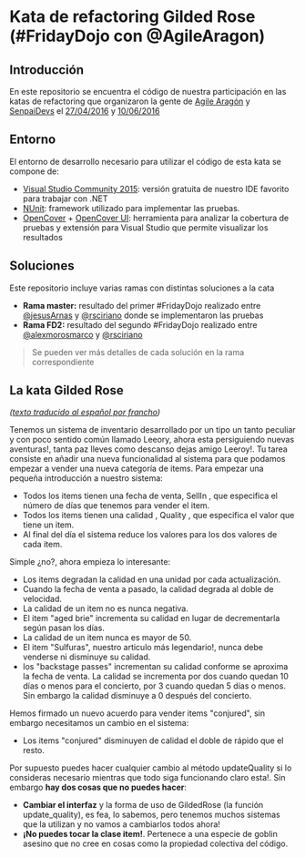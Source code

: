 # Kata de refactoring Gilded Rose (#FridayDojo con @AgileAragon)

## Introducción 
En este repositorio se encuentra el código de nuestra participación en las katas de refactoring que organizaron  la gente de [Agile Aragón](http://agile-aragon.org/) y [SenpaiDevs](https://twitter.com/SenpaiDevs) el [27/04/2016](http://www.meetup.com/es-ES/agilearagon/events/231413322/) y [10/06/2016](http://www.meetup.com/es-ES/agilearagon/events/231598524/)

## Entorno
El entorno de desarrollo necesario para utilizar el código de esta kata se compone de:
- [Visual Studio Community 2015](https://www.visualstudio.com/products/visual-studio-community-vs): versión gratuita de nuestro IDE favorito para trabajar con .NET
- [NUnit](http://www.nunit.org/): framework utilizado para implementar las pruebas. 
- [OpenCover](https://github.com/OpenCover/opencover) + [OpenCover UI](https://github.com/OpenCoverUI/OpenCover.UI): herramienta para analizar la cobertura de pruebas y extensión para Visual Studio que permite visualizar los resultados         

## Soluciones
Este repositorio incluye varias ramas con distintas soluciones a la cata
- **Rama master:** resultado del primer #FridayDojo realizado entre [@jesusArnas](https://twitter.com/jesusArnas) y [@rsciriano](https://twitter.com/jesusArnas) donde se implementaron las pruebas   
- **Rama FD2:** resultado del segundo #FridayDojo realizado entre [@alexmorosmarco](https://twitter.com/alexmorosmarco) y [@rsciriano](https://twitter.com/rsciriano)

> Se pueden ver más detalles de cada solución en la rama correspondiente            

## La kata Gilded Rose ##
*([texto traducido al español por francho](https://github.com/francho/kata-betabeers/blob/master/README.md#la-kata-gilded-rose))*

Tenemos un sistema de inventario desarrollado por un tipo un tanto peculiar y con poco sentido común llamado Leeory, ahora esta persiguiendo nuevas aventuras!, tanta paz lleves como descanso dejas amigo Leeroy!. Tu tarea consiste en añadir una nueva funcionalidad al sistema para que podamos empezar a vender una nueva categoría de items. Para empezar una pequeña introducción a nuestro sistema:

- Todos los items tienen una fecha de venta, SellIn , que especifica el número de días que tenemos para vender el item.
- Todos los items tienen una calidad , Quality , que especifica el valor que tiene un item.
- Al final del día el sistema reduce los valores para los dos valores de cada item.

Simple ¿no?, ahora empieza lo interesante:

- Los items degradan la calidad en una unidad por cada actualización.
- Cuando la fecha de venta a pasado, la calidad degrada al doble de velocidad.
- La calidad de un item no es nunca negativa.
- El item "aged brie" incrementa su calidad en lugar de decrementarla según pasan los días.
- La calidad de un item nunca es mayor de 50.
- El item "Sulfuras", nuestro articulo más legendario!, nunca debe venderse ni disminuye su calidad.
- los "backstage passes" incrementan su calidad conforme se aproxima la fecha de venta. La calidad se incrementa por dos cuando quedan 10 días o menos para el concierto, por 3 cuando quedan 5 días o menos. Sin embargo la calidad disminuye a 0 después del concierto.

Hemos firmado un nuevo acuerdo para vender items "conjured", sin embargo necesitamos un cambio en el sistema:

- Los items "conjured" disminuyen de calidad el doble de rápido que el resto.

Por supuesto puedes hacer cualquier cambio al método updateQuality si lo consideras necesario mientras que todo siga funcionando claro esta!. Sin embargo **hay dos cosas que no puedes hacer**:

- **Cambiar el interfaz** y la forma de uso de GildedRose (la función update_quality), es fea, lo sabemos, pero tenemos muchos sistemas que la utilizan y no vamos a cambiarlos todos ahora!
- **¡No puedes tocar la clase item!**. Pertenece a una especie de goblin asesino que no cree en cosas como la propiedad colectiva del código.